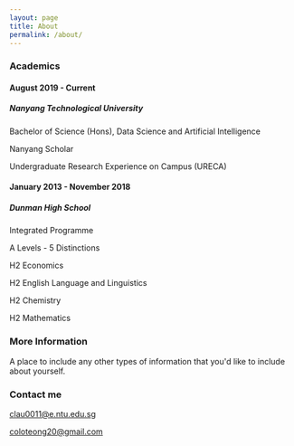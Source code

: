 ```yaml
---
layout: page
title: About
permalink: /about/
---
```


### Academics


#### August 2019 - Current
##### Nanyang Technological University

Bachelor of Science (Hons), Data Science and Artificial Intelligence 

Nanyang Scholar

Undergraduate Research Experience on Campus (URECA)



#### January 2013 - November 2018
##### Dunman High School
    
Integrated Programme 

A Levels - 5 Distinctions
    
H2 Economics
    
H2 English Language and Linguistics
    
H2 Chemistry
    
H2 Mathematics



### More Information

A place to include any other types of information that you'd like to include about yourself.



### Contact me

[clau0011@e.ntu.edu.sg](mailto:clau0011@e.ntu.edu.sg)

[coloteong20@gmail.com](mailto:coloteong20@gmail.com)